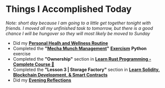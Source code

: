 # Things I Accomplished Today

_Note: short day because I am going to a little get together tonight with friends. I moved all my unfinished task to tomorrow, but there is a good chance I will be hungover so they will most likely be moved to Sunday_

- Did my **[Personal Healh and Wellness Routine](../../Routines/personal-health-and-wellness-routine-2024-week-4.md)**
- Completed the **"[Mecha Munch Management](https://exercism.org/tracks/python/exercises/mecha-munch-management)"** **[Exercism](https://exercism.org)** **Python** exercise
- Completed the **"Ownership"** section in **[Learn Rust Programming - Complete Course 🦀](https://www.youtube.com/watch?v=BpPEoZW5IiY)**
- Completed the **"Lesson 3 | Storage Factory"** section in **[Learn Solidity, Blockchain Development, & Smart Contracts](https://www.youtube.com/watch?v=umepbfKp5rI)**
- Did my **[Evening Reflections](../../Routines/evening-reflections.md)**
